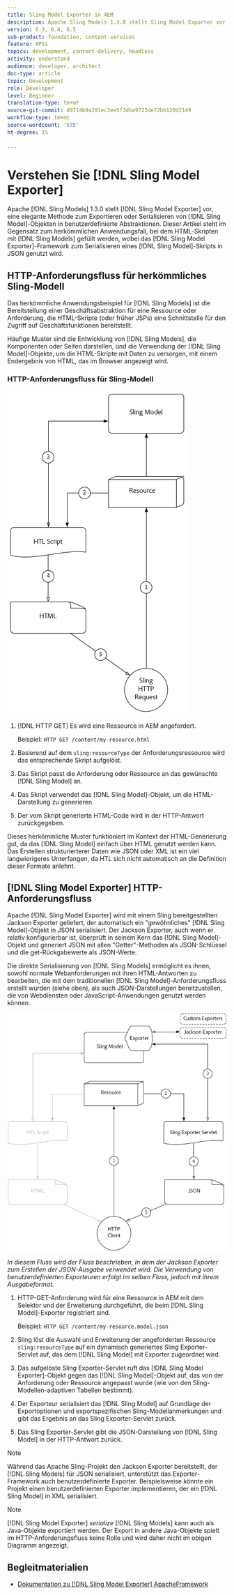 ```yaml
---
title: Sling Model Exporter in AEM
description: Apache Sling Models 1.3.0 stellt Sling Model Exporter vor, eine elegante Methode zum Exportieren oder Serialisieren von Sling Model-Objekten in benutzerdefinierte Abstraktionen. In diesem Artikel wird der herkömmliche Anwendungsfall von Sling-Modellen zum Ausfüllen von HTML-Skripten dargestellt, wobei das Sling Model Exporter-Framework genutzt wird, um ein Sling-Modell in JSON zu serialisieren.
version: 6.3, 6.4, 6.5
sub-product: foundation, content-services
feature: APIs
topics: development, content-delivery, headless
activity: understand
audience: developer, architect
doc-type: article
topic: Development
role: Developer
level: Beginner
translation-type: tm+mt
source-git-commit: d9714b9a291ec3ee5f3dba9723de72bb120d2149
workflow-type: tm+mt
source-wordcount: '575'
ht-degree: 1%

---
```



# Verstehen Sie [!DNL Sling Model Exporter]

Apache [!DNL Sling Models] 1.3.0 stellt [!DNL Sling Model Exporter] vor, eine elegante Methode zum Exportieren oder Serialisieren von [!DNL Sling Model]-Objekten in benutzerdefinierte Abstraktionen. Dieser Artikel steht im Gegensatz zum herkömmlichen Anwendungsfall, bei dem HTML-Skripten mit [!DNL Sling Models] gefüllt werden, wobei das [!DNL Sling Model Exporter]-Framework zum Serialisieren eines [!DNL Sling Model]-Skripts in JSON genutzt wird.

## HTTP-Anforderungsfluss für herkömmliches Sling-Modell

Das herkömmliche Anwendungsbeispiel für [!DNL Sling Models] ist die Bereitstellung einer Geschäftsabstraktion für eine Ressource oder Anforderung, die HTML-Skripte (oder früher JSPs) eine Schnittstelle für den Zugriff auf Geschäftsfunktionen bereitstellt.

Häufige Muster sind die Entwicklung von [!DNL Sling Models], die Komponenten oder Seiten darstellen, und die Verwendung der [!DNL Sling Model]-Objekte, um die HTML-Skripte mit Daten zu versorgen, mit einem Endergebnis von HTML, das im Browser angezeigt wird.

### HTTP-Anforderungsfluss für Sling-Modell

![Anforderungsfluss des Sling-Modells](./assets/understand-sling-model-exporter/sling-model-request-flow.png)

1. [!DNL HTTP GET] Es wird eine Ressource in AEM angefordert.

   Beispiel: `HTTP GET /content/my-resource.html`

1. Basierend auf dem `sling:resourceType` der Anforderungsressource wird das entsprechende Skript aufgelöst.

1. Das Skript passt die Anforderung oder Ressource an das gewünschte [!DNL Sling Model] an.

1. Das Skript verwendet das [!DNL Sling Model]-Objekt, um die HTML-Darstellung zu generieren.

1. Der vom Skript generierte HTML-Code wird in der HTTP-Antwort zurückgegeben.

Dieses herkömmliche Muster funktioniert im Kontext der HTML-Generierung gut, da das [!DNL Sling Model] einfach über HTML genutzt werden kann. Das Erstellen strukturierterer Daten wie JSON oder XML ist ein viel langwierigeres Unterfangen, da HTL sich nicht automatisch an die Definition dieser Formate anlehnt.

## [!DNL Sling Model Exporter] HTTP-Anforderungsfluss

Apache [!DNL Sling Model Exporter] wird mit einem Sling bereitgestellten Jackson Exporter geliefert, der automatisch ein &quot;gewöhnliches&quot; [!DNL Sling Model]-Objekt in JSON serialisiert. Der Jackson Exporter, auch wenn er relativ konfigurierbar ist, überprüft in seinem Kern das [!DNL Sling Model]-Objekt und generiert JSON mit allen &quot;Getter&quot;-Methoden als JSON-Schlüssel und die get-Rückgabewerte als JSON-Werte.

Die direkte Serialisierung von [!DNL Sling Models] ermöglicht es ihnen, sowohl normale Webanforderungen mit ihren HTML-Antworten zu bearbeiten, die mit dem traditionellen [!DNL Sling Model]-Anforderungsfluss erstellt wurden (siehe oben), als auch JSON-Darstellungen bereitzustellen, die von Webdiensten oder JavaScript-Anwendungen genutzt werden können.

![HTTP-Anforderungsfluss für Sling Model Exporter](./assets/understand-sling-model-exporter/sling-model-exporter-request-flow.png)

*In diesem Fluss wird der Fluss beschrieben, in dem der Jackson Exporter zum Erstellen der JSON-Ausgabe verwendet wird. Die Verwendung von benutzerdefinierten Exporteuren erfolgt im selben Fluss, jedoch mit ihrem Ausgabeformat.*

1. HTTP-GET-Anforderung wird für eine Ressource in AEM mit dem Selektor und der Erweiterung durchgeführt, die beim [!DNL Sling Model]-Exporter registriert sind.

   Beispiel: `HTTP GET /content/my-resource.model.json`

1. Sling löst die Auswahl und Erweiterung der angeforderten Ressource `sling:resourceType` auf ein dynamisch generiertes Sling Exporter-Servlet auf, das dem [!DNL Sling Model] mit Exporter zugeordnet wird.
1. Das aufgelöste Sling Exporter-Servlet ruft das [!DNL Sling Model Exporter]-Objekt gegen das [!DNL Sling Model]-Objekt auf, das von der Anforderung oder Ressource angepasst wurde (wie von den Sling-Modellen-adaptiven Tabellen bestimmt).
1. Der Exporteur serialisiert das [!DNL Sling Model] auf Grundlage der Exportoptionen und exportspezifischen Sling-Modellanmerkungen und gibt das Ergebnis an das Sling Exporter-Servlet zurück.
1. Das Sling Exporter-Servlet gibt die JSON-Darstellung von [!DNL Sling Model] in der HTTP-Antwort zurück.

>[!NOTE]
>
>Während das Apache Sling-Projekt den Jackson Exporter bereitstellt, der [!DNL Sling Models] für JSON serialisiert, unterstützt das Exporter-Framework auch benutzerdefinierte Exporter. Beispielsweise könnte ein Projekt einen benutzerdefinierten Exporter implementieren, der ein [!DNL Sling Model] in XML serialisiert.

>[!NOTE]
>
>[!DNL Sling Model Exporter] *serialize* [!DNL Sling Models]  kann auch als Java-Objekte exportiert werden. Der Export in andere Java-Objekte spielt im HTTP-Anforderungsfluss keine Rolle und wird daher nicht im obigen Diagramm angezeigt.

## Begleitmaterialien

* [Dokumentation zu  [!DNL Sling Model Exporter] ApacheFramework](https://sling.apache.org/documentation/bundles/models.html#exporter-framework-since-130)
